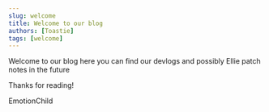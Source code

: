 ```yaml
---
slug: welcome
title: Welcome to our blog
authors: [Toastie]
tags: [welcome]
---
```


Welcome to our blog here you can find our devlogs and possibly Ellie patch notes in the future

Thanks for reading!

EmotionChild
